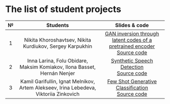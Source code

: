 # The list of student projects

|  № | Students | Slides & code |
|:-----:|:-----:|:-----:|
| 1 | Nikita Khoroshavtsev, Nikita Kurdiukov, Sergey Karpukhin | [GAN inversion through latent codes of a pretrained encoder](./gan-inversion.pdf) <br> [Source code](https://github.com/shredder67/gan-latent-inverse/) |
| 2 | Inna Larina, Folu Obidare, Maksim Komiakov, Ilona Basset, Hernán Nenjer | [Synthetic Speech Detection](./synthetic-speech-detection-system.pdf) <br> [Source code](https://github.com/Alpgirl/Synthetic-Speech-Detection) |
| 3 | Kamil Garifullin, Ignat Melnikov, Artem Alekseev, Irina Lebedeva, Viktoriia Zinkovich | [Few Shot Generative Classification](./generative-classification.pdf) <br> [Source code](https://github.com/kzGarifullin/GenerativeClassification) |
